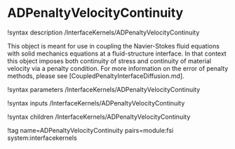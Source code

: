 # ADPenaltyVelocityContinuity

!syntax description /InterfaceKernels/ADPenaltyVelocityContinuity

This object is meant for use in coupling the Navier-Stokes fluid equations with
solid mechanics equations at a fluid-structure interface. In that context this
object imposes both continuity of stress and continuity of material velocity via
a penalty condition. For more information on the error of penalty methods,
please see [CoupledPenaltyInterfaceDiffusion.md].

!syntax parameters /InterfaceKernels/ADPenaltyVelocityContinuity

!syntax inputs /InterfaceKernels/ADPenaltyVelocityContinuity

!syntax children /InterfaceKernels/ADPenaltyVelocityContinuity

!tag name=ADPenaltyVelocityContinuity pairs=module:fsi system:interfacekernels
